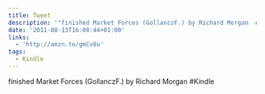 ```yaml
---
title: Tweet
description: '"finished Market Forces (GollanczF.) by Richard Morgan  #Kindle"'
date: '2011-08-13T16:08:44+01:00'
links:
  - 'http://amzn.to/gmCv8u'
tags:
  - Kindle
---
```

finished Market Forces (GollanczF.) by Richard Morgan  #Kindle
